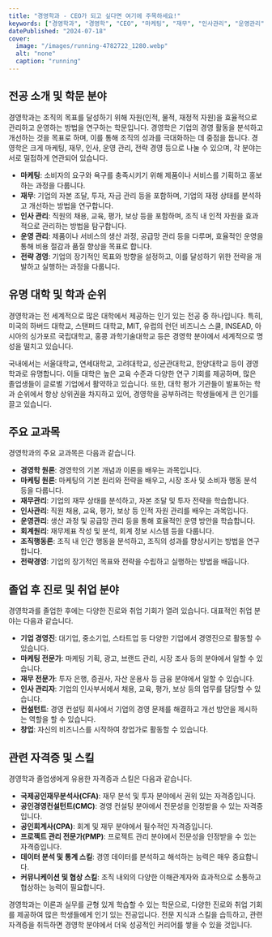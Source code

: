 ```yaml
---
title: "경영학과 - CEO가 되고 싶다면 여기에 주목하세요!"
keywords: ["경영학과", "경영학", "CEO", "마케팅", "재무", "인사관리", "운영관리", "전략경영", "대학 순위", "졸업 후 진로", "취업 분야", "자격증", "스킬"]
datePublished: "2024-07-18"
cover:
  image: "/images/running-4782722_1280.webp"
  alt: "none"
  caption: "running"
---
```


## 전공 소개 및 학문 분야

경영학과는 조직의 목표를 달성하기 위해 자원(인적, 물적, 재정적 자원)을 효율적으로 관리하고 운영하는 방법을 연구하는 학문입니다. 경영학은 기업의 경영 활동을 분석하고 개선하는 것을 목표로 하며, 이를 통해 조직의 성과를 극대화하는 데 중점을 둡니다. 경영학은 크게 마케팅, 재무, 인사, 운영 관리, 전략 경영 등으로 나눌 수 있으며, 각 분야는 서로 밀접하게 연관되어 있습니다.

- **마케팅**: 소비자의 요구와 욕구를 충족시키기 위해 제품이나 서비스를 기획하고 홍보하는 과정을 다룹니다.
- **재무**: 기업의 자본 조달, 투자, 자금 관리 등을 포함하며, 기업의 재정 상태를 분석하고 개선하는 방법을 연구합니다.
- **인사 관리**: 직원의 채용, 교육, 평가, 보상 등을 포함하며, 조직 내 인적 자원을 효과적으로 관리하는 방법을 탐구합니다.
- **운영 관리**: 제품이나 서비스의 생산 과정, 공급망 관리 등을 다루며, 효율적인 운영을 통해 비용 절감과 품질 향상을 목표로 합니다.
- **전략 경영**: 기업의 장기적인 목표와 방향을 설정하고, 이를 달성하기 위한 전략을 개발하고 실행하는 과정을 다룹니다.

## 유명 대학 및 학과 순위

경영학과는 전 세계적으로 많은 대학에서 제공하는 인기 있는 전공 중 하나입니다. 특히, 미국의 하버드 대학교, 스탠퍼드 대학교, MIT, 유럽의 런던 비즈니스 스쿨, INSEAD, 아시아의 싱가포르 국립대학교, 홍콩 과학기술대학교 등은 경영학 분야에서 세계적으로 명성을 떨치고 있습니다.

국내에서는 서울대학교, 연세대학교, 고려대학교, 성균관대학교, 한양대학교 등이 경영학과로 유명합니다. 이들 대학은 높은 교육 수준과 다양한 연구 기회를 제공하며, 많은 졸업생들이 글로벌 기업에서 활약하고 있습니다. 또한, 대학 평가 기관들이 발표하는 학과 순위에서 항상 상위권을 차지하고 있어, 경영학을 공부하려는 학생들에게 큰 인기를 끌고 있습니다.

## 주요 교과목

경영학과의 주요 교과목은 다음과 같습니다. 

- **경영학 원론**: 경영학의 기본 개념과 이론을 배우는 과목입니다.
- **마케팅 원론**: 마케팅의 기본 원리와 전략을 배우고, 시장 조사 및 소비자 행동 분석 등을 다룹니다.
- **재무관리**: 기업의 재무 상태를 분석하고, 자본 조달 및 투자 전략을 학습합니다.
- **인사관리**: 직원 채용, 교육, 평가, 보상 등 인적 자원 관리를 배우는 과목입니다.
- **운영관리**: 생산 과정 및 공급망 관리 등을 통해 효율적인 운영 방안을 학습합니다.
- **회계원리**: 재무제표 작성 및 분석, 회계 정보 시스템 등을 다룹니다.
- **조직행동론**: 조직 내 인간 행동을 분석하고, 조직의 성과를 향상시키는 방법을 연구합니다.
- **전략경영**: 기업의 장기적인 목표와 전략을 수립하고 실행하는 방법을 배웁니다.

## 졸업 후 진로 및 취업 분야

경영학과를 졸업한 후에는 다양한 진로와 취업 기회가 열려 있습니다. 대표적인 취업 분야는 다음과 같습니다.

- **기업 경영진**: 대기업, 중소기업, 스타트업 등 다양한 기업에서 경영진으로 활동할 수 있습니다.
- **마케팅 전문가**: 마케팅 기획, 광고, 브랜드 관리, 시장 조사 등의 분야에서 일할 수 있습니다.
- **재무 전문가**: 투자 은행, 증권사, 자산 운용사 등 금융 분야에서 일할 수 있습니다.
- **인사 관리자**: 기업의 인사부서에서 채용, 교육, 평가, 보상 등의 업무를 담당할 수 있습니다.
- **컨설턴트**: 경영 컨설팅 회사에서 기업의 경영 문제를 해결하고 개선 방안을 제시하는 역할을 할 수 있습니다.
- **창업**: 자신의 비즈니스를 시작하여 창업가로 활동할 수 있습니다.

## 관련 자격증 및 스킬

경영학과 졸업생에게 유용한 자격증과 스킬은 다음과 같습니다.

- **국제공인재무분석사(CFA)**: 재무 분석 및 투자 분야에서 권위 있는 자격증입니다.
- **공인경영컨설턴트(CMC)**: 경영 컨설팅 분야에서 전문성을 인정받을 수 있는 자격증입니다.
- **공인회계사(CPA)**: 회계 및 재무 분야에서 필수적인 자격증입니다.
- **프로젝트 관리 전문가(PMP)**: 프로젝트 관리 분야에서 전문성을 인정받을 수 있는 자격증입니다.
- **데이터 분석 및 통계 스킬**: 경영 데이터를 분석하고 해석하는 능력은 매우 중요합니다.
- **커뮤니케이션 및 협상 스킬**: 조직 내외의 다양한 이해관계자와 효과적으로 소통하고 협상하는 능력이 필요합니다.

경영학과는 이론과 실무를 균형 있게 학습할 수 있는 학문으로, 다양한 진로와 취업 기회를 제공하여 많은 학생들에게 인기 있는 전공입니다. 전문 지식과 스킬을 습득하고, 관련 자격증을 취득하면 경영학 분야에서 더욱 성공적인 커리어를 쌓을 수 있을 것입니다.
